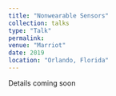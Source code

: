 ```yaml
---
title: "Nonwearable Sensors"
collection: talks
type: "Talk"
permalink: 
venue: "Marriot"
date: 2019
location: "Orlando, Florida"
---
```


Details coming soon
